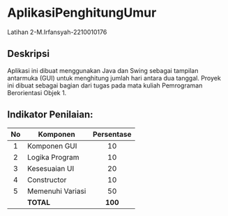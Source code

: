 # AplikasiPenghitungUmur
 Latihan 2-M.Irfansyah-2210010176

## Deskripsi
Aplikasi ini dibuat menggunakan Java dan Swing sebagai tampilan antarmuka (GUI) untuk menghitung jumlah hari antara dua tanggal. Proyek ini dibuat sebagai bagian dari tugas pada mata kuliah Pemrograman Berorientasi Objek 1.
 
## Indikator Penilaian:

| No  | Komponen         |  Persentase  |
| :-: | --------------   |   :-----:    |
|  1  | Komponen GUI     |    10    |
|  2  | Logika Program   |    10    |
|  3  | Kesesuaian UI    |    20    |
|  4  | Constructor      |    10    |
|  5  | Memenuhi Variasi |    50    |
|     | **TOTAL**        | **100** |
